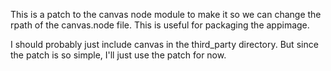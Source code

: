 This is a patch to the canvas node module to make it so we can
change the rpath of the canvas.node file. This is useful for
packaging the appimage.

I should probably just include canvas in the third_party directory. But
since the patch is so simple, I'll just use the patch for now.
